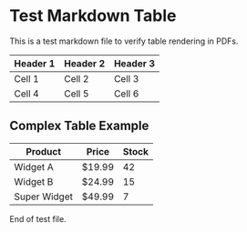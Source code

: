 # Test Markdown Table

This is a test markdown file to verify table rendering in PDFs.

| Header 1 | Header 2 | Header 3 |
|----------|----------|----------|
| Cell 1   | Cell 2   | Cell 3   |
| Cell 4   | Cell 5   | Cell 6   |

## Complex Table Example

| Product | Price | Stock |
|---------|-------|-------|
| Widget A | $19.99 | 42 |
| Widget B | $24.99 | 15 |
| Super Widget | $49.99 | 7 |

End of test file.
